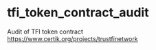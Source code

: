 # tfi_token_contract_audit
Audit of TFI token contract  
https://www.certik.org/projects/trustfinetwork
